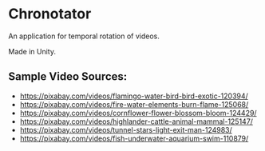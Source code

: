 # Chronotator
An application for temporal rotation of videos.

Made in Unity.

## Sample Video Sources:
- https://pixabay.com/videos/flamingo-water-bird-bird-exotic-120394/
- https://pixabay.com/videos/fire-water-elements-burn-flame-125068/
- https://pixabay.com/videos/cornflower-flower-blossom-bloom-124429/
- https://pixabay.com/videos/highlander-cattle-animal-mammal-125147/
- https://pixabay.com/videos/tunnel-stars-light-exit-man-124983/
- https://pixabay.com/videos/fish-underwater-aquarium-swim-110879/
